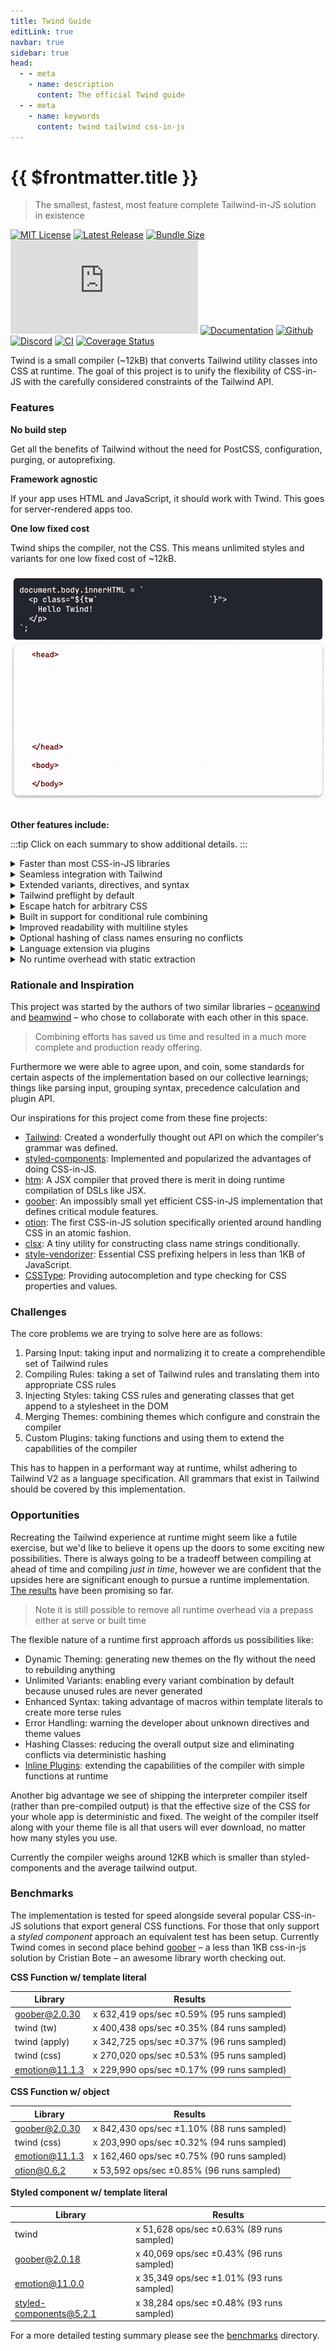 ```yaml
---
title: Twind Guide
editLink: true
navbar: true
sidebar: true
head:
  - - meta
    - name: description
      content: The official Twind guide
  - - meta
    - name: keywords
      content: twind tailwind css-in-js
---
```


# {{ $frontmatter.title }}

> The smallest, fastest, most feature complete Tailwind-in-JS solution in existence

[![MIT License](https://flat.badgen.net/github/license/tw-in-js/twind)](https://github.com/tw-in-js/twind/blob/main/LICENSE)
[![Latest Release](https://flat.badgen.net/npm/v/twind?icon=npm&label&cache=10800&color=blue)](https://www.npmjs.com/package/twind)
[![Bundle Size](https://flat.badgen.net/bundlephobia/minzip/twind?icon=packagephobia&label&color=blue&cache=10800)](https://bundlephobia.com/result?p=twind 'gzip bundle size (including dependencies)')
[![Package Size](https://flat.badgen.net/badgesize/brotli/https:/unpkg.com/twind/twind.js?icon=jsdelivr&label&color=blue&cache=10800)](https://unpkg.com/twind/twind.js 'brotli package size (without dependencies)')
[![Documentation](https://flat.badgen.net/badge/icon/Documentation?icon=awesome&label)](https://twind.dev/docs)
[![Github](https://flat.badgen.net/badge/icon/tw-in-js%2Ftwind?icon=github&label)](https://github.com/tw-in-js/twind)
[![Discord](https://flat.badgen.net/badge/icon/discord?icon=discord&label)](https://discord.com/invite/2aP5NkszvD)
[![CI](https://github.com/tw-in-js/twind/workflows/CI/badge.svg)](https://github.com/tw-in-js/twind/actions?query=workflow%3Aci)
[![Coverage Status](https://flat.badgen.net/coveralls/c/github/tw-in-js/twind/main?icon=codecov&label&cache=10800)](https://coveralls.io/github/tw-in-js/twind?branch=main)

<!-- Hmmm?... -->
<!-- <Quote author="Adam Wathan (creator of Tailwind)">I've wanted to do a CSS-in-JS flavor of Tailwind for over 2 years because of all the neat benefits you get there so it's cool to see projects like this!</Quote> -->

Twind is a small compiler (~12kB) that converts Tailwind utility classes into CSS at runtime. The goal of this project is to unify the flexibility of CSS-in-JS with the carefully considered constraints of the Tailwind API.

### Features

**<Emoji symbol="⚡️"/> No build step**

Get all the benefits of Tailwind without the need for PostCSS, configuration, purging, or autoprefixing.

**<Emoji symbol="🚀"/> Framework agnostic**

If your app uses HTML and JavaScript, it should work with Twind. This goes for server-rendered apps too.

**<Emoji symbol="😎"/> One low fixed cost**

Twind ships the compiler, not the CSS. This means unlimited styles and variants for one low fixed cost of ~12kB.

![Example showing how Twind injects styles at runtime](/assets/how-twind-works.gif 'How Twind works')

**Other features include:**

:::tip
Click on each summary to show additional details.
:::

<details><summary><Emoji symbol="🚅" /> Faster than most CSS-in-JS libraries</summary>

Twind's advanced caching and specialized optimizations enable it to compile and inject CSS faster than most other CSS-in-JS solutions. [Check out the benchmarks](/handbook/benchmarks) to learn more.

</details>

<details><summary><Emoji symbol="🎨" /> Seamless integration with Tailwind</summary>

If it works in Tailwind, it should work in Twind.

Class names that are provided by Tailwind will always work with Twind. Further, Twind configuration and theming follow [Tailwind conventions](https://tailwindcss.com/docs/theme), meaning you can copy/paste your Tailwind config to the Twind `setup` function. The only difference here is that there is no need to rebuild after changing your theme. Just refresh the page! For more information, check out the [configuration guide](/handbook/configuration).

Twind also provides [a shim](/handbook/the-shim), which allows for seamless integration with your existing Tailwind styles with no configuration. The shim can improve the development experience and is useful for incremental migration.

</details>

<details><summary><Emoji symbol="🎯" /> Extended variants, directives, and syntax</summary>

Twind provides additional variants, directives, and syntaxes to give you even more ways to express your styles:

- [Grouping syntax](/handbook/grouping-syntax.md) `class="text(black uppercase md:blue-400)"`
- [Extended variants](/handbook/extended-functionality#variants) like `siblings`, `sibling`, `children`, and `override`
- [Extended utilities](/handbook/extended-functionality#utilities) like `text-underline` and `font-italic`.

</details>

<details><summary><Emoji symbol="✈️" /> Tailwind preflight by default</summary>

The [base reset](https://tailwindcss.com/docs/preflight) provided by Tailwind is merged with your optional theme configuration and injected in the stylesheet during setup. This guarantees more consistent cross-browser styles out of the box.

:::tip
It is possible to [customize or disable the preflight](/handbook/configuration#preflight).
:::

</details>

<details><summary><Emoji symbol="🚓" /> Escape hatch for arbitrary CSS</summary>

The Twind compiler accepts functions that can return arbitrary CSS-in-JS objects, providing a convenient escape hatch for all those one-off rules which aren't supported by Tailwind. The `&` keyword allows you to write complex rules (like pseudo elements `&::before` and `&::after`) that are beyond the scope of inline styles without having to add another dependency.

Twind also provides a [css helper function](/handbook/css-in-twind) as a convenience for this case.

</details>

<details><summary><Emoji symbol="🤖" /> Built in support for conditional rule combining</summary>

The [`tw` function](./styling-with-twind.md#the-tw-function) allows you to represent your styles in arrays, objects, template literals, functions, or any combination of these.The interpreter spec is inspired by and is very similar to [clsx](https://github.com/lukeed/clsx) and offers a much more developer friendly API that handles null values gracefully.

</details>

<details><summary><Emoji symbol="🧐" /> Improved readability with multiline styles</summary>

Using template literals, objects, and even arrays allows you to break rules over multiple lines, drastically improving readability and maintainability of complex rules.

</details>

<details><summary><Emoji symbol="❄️" /> Optional hashing of class names ensuring no conflicts</summary>

You can optionally configure Twind to hash class names before injecting them into the document. This may be useful in production as it can reduce the down-the-wire size of server-side rendered pages and eliminates any chance of class name conflicts with third-party styles.

</details>

<details><summary><Emoji symbol="🔌" /> Language extension via plugins</summary>

You can effortlessly extend the Twind compiler's abilities by creating your own plugins in your Twind configuration.

Check out [the plugins guide](/handbook/plugins) for more information.

</details>

<details><summary><Emoji symbol="🎩" /> No runtime overhead with static extraction</summary>

The compiler is not reliant on the DOM, which makes it an ideal candidate for static extraction and removing all runtime overhead. This is possible during [SSR](/usage-guides/ssr) or build-time prepass.

</details>

### Rationale and Inspiration

This project was started by the authors of two similar libraries – [oceanwind](https://github.com/lukejacksonn/oceanwind) and [beamwind](https://github.com/kenoxa/beamwind) – who chose to collaborate with each other in this space.

> Combining efforts has saved us time and resulted in a much more complete and production ready offering.

Furthermore we were able to agree upon, and coin, some standards for certain aspects of the implementation based on our collective learnings; things like parsing input, grouping syntax, precedence calculation and plugin API.

Our inspirations for this project come from these fine projects:

- [Tailwind](https://tailwindcss.com/): Created a wonderfully thought out API on which the compiler's grammar was defined.
- [styled-components](https://styled-components.com/): Implemented and popularized the advantages of doing CSS-in-JS.
- [htm](https://github.com/developit/htm): A JSX compiler that proved there is merit in doing runtime compilation of DSLs like JSX.
- [goober](https://github.com/cristianbote/goober): An impossibly small yet efficient CSS-in-JS implementation that defines critical module features.
- [otion](https://github.com/kripod/otion): The first CSS-in-JS solution specifically oriented around handling CSS in an atomic fashion.
- [clsx](https://github.com/lukeed/clsx): A tiny utility for constructing class name strings conditionally.
- [style-vendorizer](https://github.com/kripod/style-vendorizer): Essential CSS prefixing helpers in less than 1KB of JavaScript.
- [CSSType](https://github.com/frenic/csstype): Providing autocompletion and type checking for CSS properties and values.

### Challenges

The core problems we are trying to solve here are as follows:

1. Parsing Input: taking input and normalizing it to create a comprehendible set of Tailwind rules
2. Compiling Rules: taking a set of Tailwind rules and translating them into appropriate CSS rules
3. Injecting Styles: taking CSS rules and generating classes that get append to a stylesheet in the DOM
4. Merging Themes: combining themes which configure and constrain the compiler
5. Custom Plugins: taking functions and using them to extend the capabilities of the compiler

This has to happen in a performant way at runtime, whilst adhering to Tailwind V2 as a language specification. All grammars that exist in Tailwind should be covered by this implementation.

### Opportunities

Recreating the Tailwind experience at runtime might seem like a futile exercise, but we'd like to believe it opens up the doors to some exciting new possibilities. There is always going to be a tradeoff between compiling at ahead of time and compiling _just in time_, however we are confident that the upsides here are significant enough to pursue a runtime implementation. [The results](/handbook/benchmarks) have been promising so far.

> Note it is still possible to remove all runtime overhead via a prepass either at serve or built time

The flexible nature of a runtime first approach affords us possibilities like:

- Dynamic Theming: generating new themes on the fly without the need to rebuilding anything
- Unlimited Variants: enabling every variant combination by default because unused rules are never generated
- Enhanced Syntax: taking advantage of macros within template literals to create more terse rules
- Error Handling: warning the developer about unknown directives and theme values
- Hashing Classes: reducing the overall output size and eliminating conflicts via deterministic hashing
- [Inline Plugins](https://twind.dev/docs/handbook/advanced/plugins.html#inline-plugins): extending the capabilities of the compiler with simple functions at runtime

Another big advantage we see of shipping the interpreter compiler itself (rather than pre-compiled output) is that the effective size of the CSS for your whole app is deterministic and fixed. The weight of the compiler itself along with your theme file is all that users will ever download, no matter how many styles you use.

Currently the compiler weighs around 12KB which is smaller than styled-components and the average tailwind output.

### Benchmarks

The implementation is tested for speed alongside several popular CSS-in-JS solutions that export general CSS functions. For those that only support a _styled component_ approach an equivalent test has been setup. Currently Twind comes in second place behind [goober](https://github.com/cristianbote/goober) – a less than 1KB css-in-js solution by Cristian Bote – an awesome library worth checking out.

**CSS Function w/ template literal**

| Library        | Results                                    |
| -------------- | ------------------------------------------ |
| goober@2.0.30  | x 632,419 ops/sec ±0.59% (95 runs sampled) |
| twind (tw)     | x 400,438 ops/sec ±0.35% (84 runs sampled) |
| twind (apply)  | x 342,725 ops/sec ±0.37% (96 runs sampled) |
| twind (css)    | x 270,020 ops/sec ±0.53% (95 runs sampled) |
| emotion@11.1.3 | x 229,990 ops/sec ±0.17% (99 runs sampled) |

**CSS Function w/ object**

| Library        | Results                                    |
| -------------- | ------------------------------------------ |
| goober@2.0.30  | x 842,430 ops/sec ±1.10% (88 runs sampled) |
| twind (css)    | x 203,990 ops/sec ±0.32% (94 runs sampled) |
| emotion@11.1.3 | x 162,460 ops/sec ±0.75% (90 runs sampled) |
| otion@0.6.2    | x 53,592 ops/sec ±0.85% (96 runs sampled)  |

**Styled component w/ template literal**

| Library                 | Results                                   |
| ----------------------- | ----------------------------------------- |
| twind                   | x 51,628 ops/sec ±0.63% (89 runs sampled) |
| goober@2.0.18           | x 40,069 ops/sec ±0.43% (96 runs sampled) |
| emotion@11.0.0          | x 35,349 ops/sec ±1.01% (93 runs sampled) |
| styled-components@5.2.1 | x 38,284 ops/sec ±0.48% (93 runs sampled) |

For a more detailed testing summary please see the [benchmarks](https://github.com/tw-in-js/twind/blob/main/benchmarks) directory.

